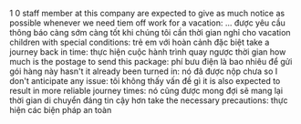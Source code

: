 1
0
staff member at this company are expected to give as much notice as possible whenever we need tiem off work for a vacation: ... được yêu cầu thông báo càng sớm càng tốt khi chúng tôi cần thời gian nghỉ cho vacation
children with special conditions: trẻ em với hoàn cảnh đặc biệt
take a journey back in time: thực hiện cuộc hành trình quay ngược thời gian
how much is the postage to send this package: phí bưu điện là bao nhiêu để gửi gói hàng này
hasn't it already been turned in: nó đã được nộp chưa
so I don't anticipate any issue: tôi không thấy vấn đề gì
it is also expected to result in more reliable journey times: nó cũng được mong đợi sẽ mang lại thời gian di chuyển đáng tin cậy hơn
take the necessary precautions: thực hiện các biện pháp an toàn
